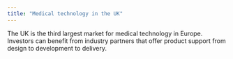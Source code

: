 ```yaml
---
title: "Medical technology in the UK"
---
```

  
The UK is the third largest market for medical technology in Europe. Investors can benefit from industry partners that offer product support from design to development to delivery.

